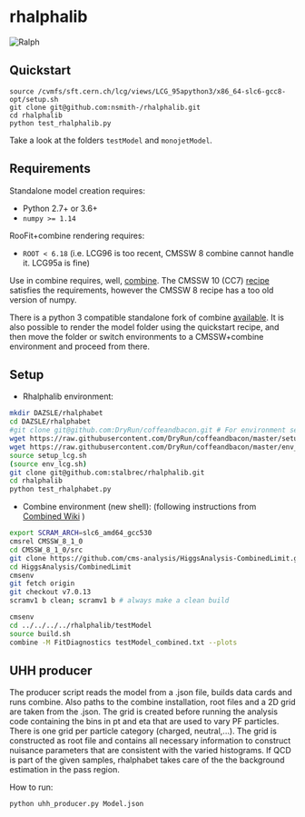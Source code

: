 # rhalphalib

![Ralph](https://upload.wikimedia.org/wikipedia/en/thumb/1/14/Ralph_Wiggum.png/220px-Ralph_Wiggum.png)

## Quickstart
```
source /cvmfs/sft.cern.ch/lcg/views/LCG_95apython3/x86_64-slc6-gcc8-opt/setup.sh
git clone git@github.com:nsmith-/rhalphalib.git
cd rhalphalib
python test_rhalphalib.py
```
Take a look at the folders `testModel` and `monojetModel`.

## Requirements
Standalone model creation requires:
  - Python 2.7+ or 3.6+
  - `numpy >= 1.14`

RooFit+combine rendering requires:
  - `ROOT < 6.18` (i.e. LCG96 is too recent, CMSSW 8 combine cannot handle it.  LCG95a is fine)

Use in combine requires, well, [combine](https://github.com/cms-analysis/HiggsAnalysis-CombinedLimit).
The CMSSW 10 (CC7) [recipe](https://cms-analysis.github.io/HiggsAnalysis-CombinedLimit/#cc7-release-cmssw_10_2_x-recommended-version)
satisfies the requirements, however the CMSSW 8 recipe has a too old version of numpy.

There is a python 3 compatible standalone fork of combine [available](https://github.com/guitargeek/combine).
It is also possible to render the model folder using the quickstart recipe, and then move the folder or switch
environments to a CMSSW+combine environment and proceed from there.

## Setup
  * Rhalphalib environment:
  ```bash
  mkdir DAZSLE/rhalphabet
  cd DAZSLE/rhalphabet
  #git clone git@github.com:DryRun/coffeandbacon.git # For environment setup script
  wget https://raw.githubusercontent.com/DryRun/coffeandbacon/master/setup_lcg.sh  
  wget https://raw.githubusercontent.com/DryRun/coffeandbacon/master/env_lcg.sh
  source setup_lcg.sh
  (source env_lcg.sh)
  git clone git@github.com:stalbrec/rhalphalib.git
  cd rhalphalib
  python test_rhalphabet.py
  ```
  * Combine environment (new shell):
  (following instructions from [Combined Wiki](http://cms-analysis.github.io/HiggsAnalysis-CombinedLimit/) )
  ```bash
  export SCRAM_ARCH=slc6_amd64_gcc530
  cmsrel CMSSW_8_1_0
  cd CMSSW_8_1_0/src
  git clone https://github.com/cms-analysis/HiggsAnalysis-CombinedLimit.git HiggsAnalysis/CombinedLimit
  cd HiggsAnalysis/CombinedLimit
  cmsenv
  git fetch origin
  git checkout v7.0.13
  scramv1 b clean; scramv1 b # always make a clean build

  cmsenv
  cd ../../../../rhalphalib/testModel
  source build.sh
  combine -M FitDiagnostics testModel_combined.txt --plots
  ```

## UHH producer
The producer script reads the model from a .json file, builds data cards and runs combine.
Also paths to the combine installation, root files and a 2D grid are taken from the .json.
The grid is created before running the analysis code containing the bins in pt and eta that are used to vary PF particles.
There is one grid per particle category (charged, neutral,...). The grid is constructed as root file and contains all necessary information to construct nuisance parameters that are consistent with the varied histograms. If QCD is part of the given samples, rhalphabet takes care of the the background estimation in the pass region.

How to run:
```bash
python uhh_producer.py Model.json
```
